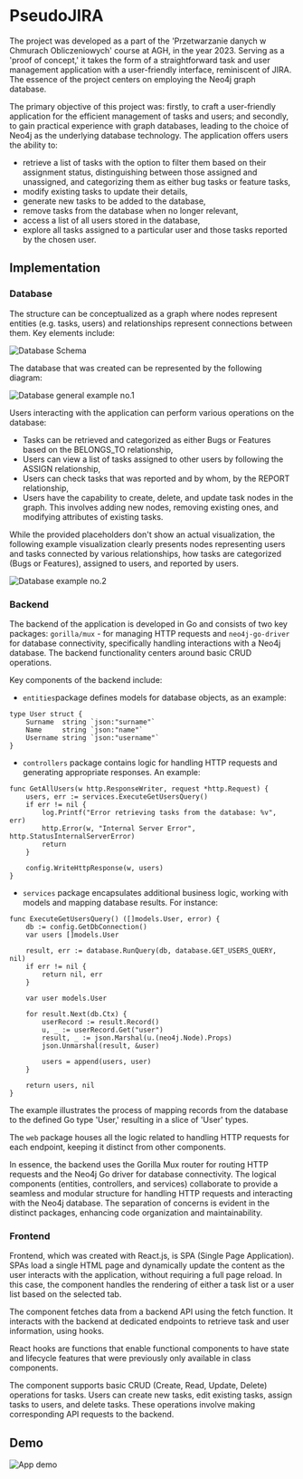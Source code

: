 
# PseudoJIRA

The project was developed as a part of the 'Przetwarzanie danych w Chmurach Obliczeniowych' course at AGH, in the year 2023. Serving as a 'proof of concept,' it takes the form of a straightforward task and user management application with a user-friendly interface, reminiscent of JIRA. The essence of the project centers on employing the Neo4j graph database.

The primary objective of this project was: firstly, to craft a user-friendly application for the efficient management of tasks and users; and secondly, to gain practical experience with graph databases, leading to the choice of Neo4j as the underlying database technology. The application offers users the ability to:

- retrieve a list of tasks with the option to filter them based on their assignment status, distinguishing between those assigned and unassigned, and categorizing them as either bug tasks or feature tasks,
- modify existing tasks to update their details,
- generate new tasks to be added to the database,
- remove tasks from the database when no longer relevant,
- access a list of all users stored in the database,
- explore all tasks assigned to a particular user and those tasks reported by the chosen user.





## Implementation

### Database

The structure can be conceptualized as a graph where nodes represent entities (e.g. tasks, users) and relationships represent connections between them. Key elements include:

![Database Schema](/images/model-db.png)


The database that was created can be represented by the following diagram:

![Database general example no.1](/images/visualisation.png)

Users interacting with the application can perform various operations on the database:

- Tasks can be retrieved and categorized as either Bugs or Features based on the BELONGS_TO relationship,
- Users can view a list of tasks assigned to other users by following the ASSIGN relationship,
- Users can check tasks that was reported and by whom, by the REPORT relationship,
- Users have the capability to create, delete, and update task nodes in the graph. This involves adding new nodes, removing existing ones, and modifying attributes of existing tasks.

While the provided placeholders don't show an actual visualization, the following example visualization clearly presents nodes representing users and tasks connected by various relationships, how tasks are categorized (Bugs or Features), assigned to users, and reported by users.

![Database example no.2](/images/visualisation-complex.png)


### Backend

The backend of the application is developed in Go and consists of two key packages: `gorilla/mux` - for managing HTTP requests and `neo4j-go-driver` for database connectivity, specifically handling interactions with a Neo4j database. The backend functionality centers around basic CRUD operations.

Key components of the backend include:

- `entities`package defines models for database objects, as an example:
```
type User struct {
	Surname  string `json:"surname"`
	Name     string `json:"name"`
	Username string `json:"username"`
}
```
- `controllers` package contains logic for handling HTTP requests and generating appropriate responses. An example:

```
func GetAllUsers(w http.ResponseWriter, request *http.Request) {
	users, err := services.ExecuteGetUsersQuery()
	if err != nil {
		log.Printf("Error retrieving tasks from the database: %v", err)
		http.Error(w, "Internal Server Error", http.StatusInternalServerError)
		return
	}

	config.WriteHttpResponse(w, users)
}
```

- `services` package encapsulates additional business logic, working with models and mapping database results. For instance:

```
func ExecuteGetUsersQuery() ([]models.User, error) {
	db := config.GetDbConnection()
	var users []models.User

	result, err := database.RunQuery(db, database.GET_USERS_QUERY, nil)
	if err != nil {
		return nil, err
	}

	var user models.User

	for result.Next(db.Ctx) {
		userRecord := result.Record()
		u, _ := userRecord.Get("user")
		result, _ := json.Marshal(u.(neo4j.Node).Props)
		json.Unmarshal(result, &user)

		users = append(users, user)
	}

	return users, nil
}
```
The example illustrates the process of mapping records from the database to the defined Go type 'User,' resulting in a slice of 'User' types.

The `web` package houses all the logic related to handling HTTP requests for each endpoint, keeping it distinct from other components.

In essence, the backend uses the Gorilla Mux router for routing HTTP requests and the Neo4j Go driver for database connectivity. The logical components (entities, controllers, and services) collaborate to provide a seamless and modular structure for handling HTTP requests and interacting with the Neo4j database. 
The separation of concerns is evident in the distinct packages, enhancing code organization and maintainability.

### Frontend

Frontend, which was created with React.js, is SPA (Single Page Application). SPAs load a single HTML page and dynamically update the content as the user interacts with the application, without requiring a full page reload. In this case, the component handles the rendering of either a task list or a user list based on the selected tab.

The component fetches data from a backend API using the fetch function. It interacts with the backend at dedicated endpoints to retrieve task and user information, using hooks.

React hooks are functions that enable functional components to have state and lifecycle features that were previously only available in class components. 

The component supports basic CRUD (Create, Read, Update, Delete) operations for tasks. Users can create new tasks, edit existing tasks, assign tasks to users, and delete tasks. These operations involve making corresponding API requests to the backend.


## Demo

![App demo](/images/demo.gif)

